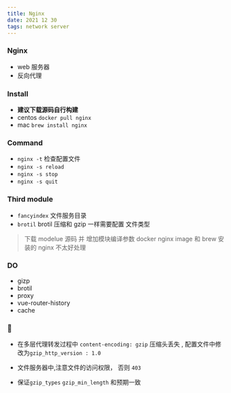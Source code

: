 ```yaml
---
title: Nginx
date: 2021 12 30
tags: network server
---
```


### Nginx

- web 服务器
- 反向代理

### Install

- **建议下载源码自行构建**
- centos `docker pull nginx `
- mac `brew install nginx`

### Command

- `nginx -t` 检查配置文件
- `nginx -s reload`
- `nginx -s stop`
- `nginx -s quit`

### Third module

- `fancyindex` 文件服务目录
- `brotil` brotil 压缩和 gzip 一样需要配置 文件类型

> 下载 modelue 源码 并 增加模块编译参数
> docker nginx image 和 brew 安装的 nginx 不太好处理

### DO

- gizp
- brotil
- proxy
- vue-router-history
- cache

### 🐛

- 在多层代理转发过程中 `content-encoding: gzip` 压缩头丢失 , 配置文件中修改为`gzip_http_version : 1.0`

- 文件服务器中,注意文件的访问权限， 否则 `403`
- 保证`gzip_types` `gzip_min_length` 和预期一致
